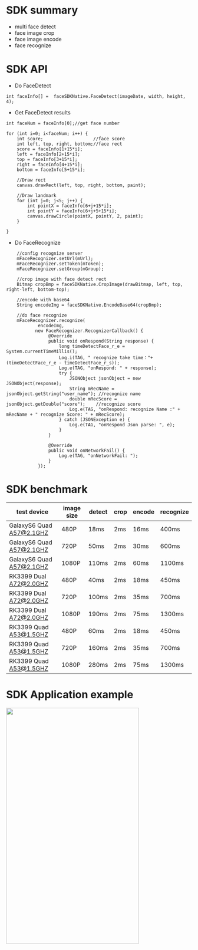 # SDK summary

* multi face detect
* face image crop
* face image encode
* face recognize



# SDK API

* Do FaceDetect

```
int faceInfo[] =  faceSDKNative.FaceDetect(imageDate, width, height, 4);

```
* Get FaceDetect results

```
int faceNum = faceInfo[0];//get face number

for (int i=0; i<faceNum; i++) {
    int score;                   //face score
    int left, top, right, bottom;//face rect
    score = faceInfo[1+15*i];
    left = faceInfo[2+15*i];
    top = faceInfo[3+15*i];
    right = faceInfo[4+15*i];
    bottom = faceInfo[5+15*i];

    //Draw rect
    canvas.drawRect(left, top, right, bottom, paint);

    //Draw landmark
    for (int j=0; j<5; j++) {
        int pointX = faceInfo[6+j+15*i];
        int pointY = faceInfo[6+j+5+15*i];
        canvas.drawCircle(pointX, pointY, 2, paint);
    }

}

```
* Do FaceRecognize

```
    //config recognize server
    mFaceRecognizer.setUrl(mUrl);
    mFaceRecognizer.setToken(mToken);
    mFaceRecognizer.setGroup(mGroup);

```

```
    //crop image with face detect rect
    Bitmap cropBmp = faceSDKNative.CropImage(drawBitmap, left, top, right-left, bottom-top);

    //encode with base64
    String encodeImg = faceSDKNative.EncodeBase64(cropBmp);

    //do face recognize
    mFaceRecognizer.recognize(
            encodeImg,
           new FaceRecognizer.RecognizerCallback() {
                @Override
                public void onRespond(String response) {
                    long timeDetectFace_r_e = System.currentTimeMillis();
                    Log.i(TAG, " recognize take time："+ (timeDetectFace_r_e - timeDetectFace_r_s));
                    Log.e(TAG, "onRespond: " + response);
                    try {
                        JSONObject jsonObject = new JSONObject(response);
                        String mRecName = jsonObject.getString("user_name"); //recognize name
                        double mRecScore = jsonObject.getDouble("score");    //recognize score
                        Log.e(TAG, "onRespond: recognize Name :" + mRecName + " recognize Score: " + mRecScore);
                    } catch (JSONException e) {
                        Log.e(TAG, "onRespond Json parse: ", e);
                    }
                }

                @Override
                public void onNetworkFail() {
                    Log.e(TAG, "onNetworkFail: ");
                }
            });

```

# SDK benchmark

|test device              |image size   |  detect     |    crop      |    encode     |   recognize  |
|-------------------------|-------------|-------------|--------------|---------------|--------------|
|GalaxyS6 Quad A57@2.1GHZ |480P         |   18ms      |    2ms       |    16ms       |    400ms     |
|GalaxyS6 Quad A57@2.1GHZ |720P         |   50ms      |    2ms       |    30ms       |    600ms     |
|GalaxyS6 Quad A57@2.1GHZ |1080P        |  110ms      |    2ms       |    60ms       |    1100ms    |
|RK3399  Dual A72@2.0GHZ  |480P         |   40ms      |    2ms       |    18ms       |    450ms     |
|RK3399  Dual A72@2.0GHZ  |720P         |   100ms     |    2ms       |    35ms       |    700ms     |
|RK3399  Dual A72@2.0GHZ  |1080P        |  190ms      |    2ms       |    75ms       |    1300ms    |
|RK3399  Quad A53@1.5GHZ  |480P         |   60ms      |    2ms       |    18ms       |    450ms     |
|RK3399  Quad A53@1.5GHZ  |720P         |  160ms      |    2ms       |    35ms       |    700ms     |
|RK3399  Quad A53@1.5GHZ  |1080P        |  280ms      |    2ms       |    75ms       |    1300ms    |

# SDK Application example

<img src="https://gitlab.gz.cvte.cn/luopingfeng/android_face_sdk_example/raw/master/test_data/tester2.png" width="360" height="640">
